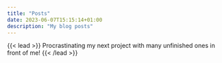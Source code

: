 ```yaml
---
title: "Posts"
date: 2023-06-07T15:15:14+01:00
description: "My blog posts"
---
```


{{< lead >}}
Procrastinating my next project with many unfinished ones in front of me!
{{< /lead >}}